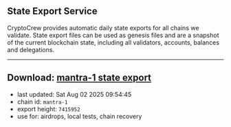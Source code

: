## State Export Service
CryptoCrew provides automatic daily state exports for all chains we validate. State export files can be used as genesis files and are a snapshot of the current blockchain state, including all validators, accounts, balances and delegations.

---
**Download: [mantra-1 state export](https://dl-eu2.ccvalidators.com/SERVICE/mantrachain/mantra-1_export_7415952.json)**
---

- last updated: Sat Aug 02 2025 09:54:45
- chain id: `mantra-1`
- export height: `7415952`
- use for: airdrops, local tests, chain recovery
